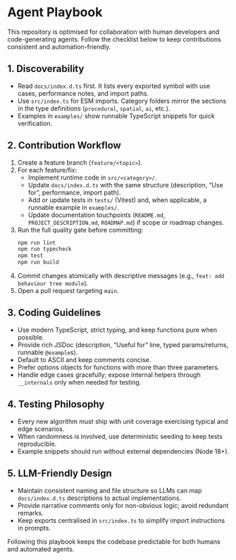 # Agent Playbook

This repository is optimised for collaboration with human developers and code-generating agents. Follow the checklist below to keep contributions consistent and automation-friendly.

## 1. Discoverability
- Read `docs/index.d.ts` first. It lists every exported symbol with use cases, performance notes, and import paths.
- Use `src/index.ts` for ESM imports. Category folders mirror the sections in the type definitions (`procedural`, `spatial`, `ai`, etc.).
- Examples in `examples/` show runnable TypeScript snippets for quick verification.

## 2. Contribution Workflow
1. Create a feature branch (`feature/<topic>`).
2. For each feature/fix:
   - Implement runtime code in `src/<category>/`.
   - Update `docs/index.d.ts` with the same structure (description, “Use for”, performance, import path).
   - Add or update tests in `tests/` (Vitest) and, when applicable, a runnable example in `examples/`.
   - Update documentation touchpoints (`README.md`, `PROJECT_DESCRIPTION.md`, `ROADMAP.md`) if scope or roadmap changes.
3. Run the full quality gate before committing:
   ```bash
   npm run lint
   npm run typecheck
   npm test
   npm run build
   ```
4. Commit changes atomically with descriptive messages (e.g., `feat: add behaviour tree module`).
5. Open a pull request targeting `main`.

## 3. Coding Guidelines
- Use modern TypeScript, strict typing, and keep functions pure when possible.
- Provide rich JSDoc (description, “Useful for” line, typed params/returns, runnable `@example`s).
- Default to ASCII and keep comments concise.
- Prefer options objects for functions with more than three parameters.
- Handle edge cases gracefully; expose internal helpers through `__internals` only when needed for testing.

## 4. Testing Philosophy
- Every new algorithm must ship with unit coverage exercising typical and edge scenarios.
- When randomness is involved, use deterministic seeding to keep tests reproducible.
- Example snippets should run without external dependencies (Node 18+).

## 5. LLM-Friendly Design
- Maintain consistent naming and file structure so LLMs can map `docs/index.d.ts` descriptions to actual implementations.
- Provide narrative comments only for non-obvious logic; avoid redundant remarks.
- Keep exports centralised in `src/index.ts` to simplify import instructions in prompts.

Following this playbook keeps the codebase predictable for both humans and automated agents.
